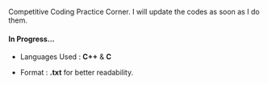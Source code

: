 Competitive Coding Practice Corner.
I will update the codes as soon as I do them.
#### In Progress...
- Languages Used : **C++** & **C**

- Format : **.txt** for better readability.
